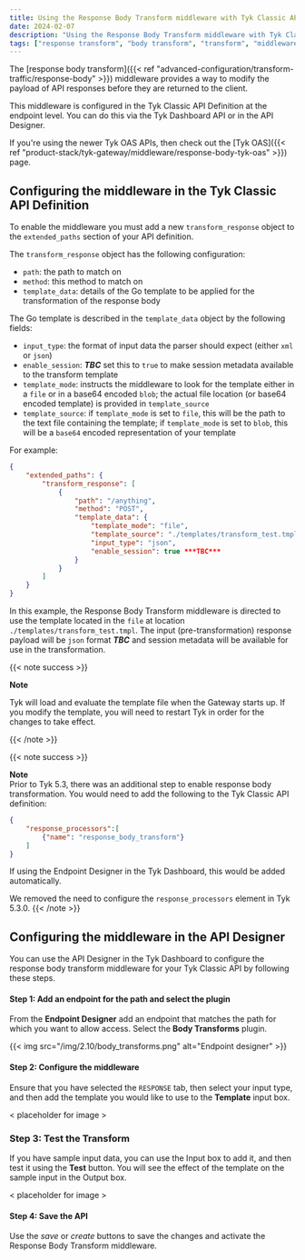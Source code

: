 ```yaml
---
title: Using the Response Body Transform middleware with Tyk Classic APIs
date: 2024-02-07
description: "Using the Response Body Transform middleware with Tyk Classic APIs"
tags: ["response transform", "body transform", "transform", "middleware", "per-endpoint", "Tyk Classic", "Tyk Classic API"]
---
```


The [response body transform]({{< ref "advanced-configuration/transform-traffic/response-body" >}}) middleware provides a way to modify the payload of API responses before they are returned to the client.

This middleware is configured in the Tyk Classic API Definition at the endpoint level. You can do this via the Tyk Dashboard API or in the API Designer.

If you're using the newer Tyk OAS APIs, then check out the [Tyk OAS]({{< ref "product-stack/tyk-gateway/middleware/response-body-tyk-oas" >}}) page.

## Configuring the middleware in the Tyk Classic API Definition
To enable the middleware you must add a new `transform_response` object to the `extended_paths` section of your API definition.

The `transform_response` object has the following configuration:
 - `path`: the path to match on
 - `method`: this method to match on
 - `template_data`: details of the Go template to be applied for the transformation of the response body
 
The Go template is described in the `template_data` object by the following fields:
 - `input_type`: the format of input data the parser should expect (either `xml` or `json`)
 - `enable_session`: ***TBC*** set this to `true` to make session metadata available to the transform template
 - `template_mode`: instructs the middleware to look for the template either in a `file` or in a base64 encoded `blob`; the actual file location (or base64 encoded template) is provided in `template_source`
 - `template_source`: if `template_mode` is set to `file`, this will be the path to the text file containing the template; if `template_mode` is set to `blob`, this will be a `base64` encoded representation of your template

For example:
```.json  {linenos=true, linenostart=1}
{
    "extended_paths": {
        "transform_response": [
            {
                "path": "/anything",
                "method": "POST",
                "template_data": {
                    "template_mode": "file",
                    "template_source": "./templates/transform_test.tmpl",
                    "input_type": "json",
                    "enable_session": true ***TBC*** 
                }
            }
        ]
    }
}
```

In this example, the Response Body Transform middleware is directed to use the template located in the `file` at location `./templates/transform_test.tmpl`. The input (pre-transformation) response payload will be `json` format ***TBC*** and session metadata will be available for use in the transformation.

{{< note success >}}

**Note**  

Tyk will load and evaluate the template file when the Gateway starts up. If you modify the template, you will need to restart Tyk in order for the changes to take effect.

{{< /note >}}

{{< note success >}}

**Note**  
Prior to Tyk 5.3, there was an additional step to enable response body transformation. You would need to add the following to the Tyk Classic API definition:

```json
{
    "response_processors":[
        {"name": "response_body_transform"}
    ]
}
```

If using the Endpoint Designer in the Tyk Dashboard, this would be added automatically.

We removed the need to configure the `response_processors` element in Tyk 5.3.0.
{{< /note >}}

## Configuring the middleware in the API Designer
You can use the API Designer in the Tyk Dashboard to configure the response body transform middleware for your Tyk Classic API by following these steps.

#### Step 1: Add an endpoint for the path and select the plugin
From the **Endpoint Designer** add an endpoint that matches the path for which you want to allow access. Select the **Body Transforms** plugin.

{{< img src="/img/2.10/body_transforms.png" alt="Endpoint designer" >}}

#### Step 2: Configure the middleware
Ensure that you have selected the `RESPONSE` tab, then select your input type, and then add the template you would like to use to the **Template** input box.

< placeholder for image >

### Step 3: Test the Transform

If you have sample input data, you can use the Input box to add it, and then test it using the **Test** button. You will see the effect of the template on the sample input in the Output box.

< placeholder for image >

#### Step 4: Save the API
Use the *save* or *create* buttons to save the changes and activate the Response Body Transform middleware.

